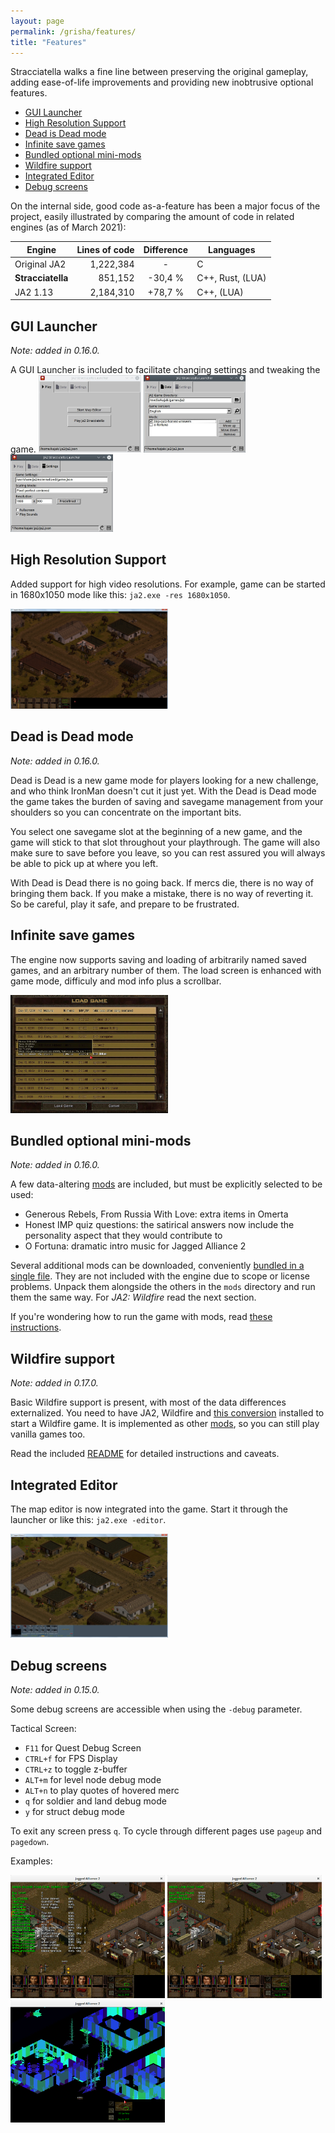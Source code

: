 ```yaml
---
layout: page
permalink: /grisha/features/
title: "Features"
---
```


Stracciatella walks a fine line between preserving the original gameplay, adding ease-of-life
improvements and providing new inobtrusive optional features.

  - [GUI Launcher](#gui-launcher)
  - [High Resolution Support](#high-resolution-support)
  - [Dead is Dead mode](#dead-is-dead-mode)
  - [Infinite save games](#infinite-save-games)
  - [Bundled optional mini-mods](#bundled-optional-mini-mods)
  - [Wildfire support](#wildfire-support)
  - [Integrated Editor](#integrated-editor)
  - [Debug screens](#debug-screens)

On the internal side, good code as-a-feature has been a major focus of the project, easily
illustrated by comparing the amount of code in related engines (as of March 2021):

<table>
  <thead>
    <tr>
      <th>Engine</th>
      <th>Lines of code</th>
      <th>Difference</th>
      <th>Languages</th>
    </tr>
  </thead>
  <tbody>
    <tr>
      <td>Original JA2</td>
      <td style="text-align: right;">1,222,384</td>
      <td style="text-align: center;">-</td>
      <td>C</td>
    </tr>
    <tr>
      <td><strong>Stracciatella</strong></td>
      <td style="text-align: right;">851,152</td>
      <td style="text-align: center;">-30,4 %</td>
      <td>C++, Rust, (LUA)</td>
    </tr>
    <tr>
      <td>JA2 1.13</td>
      <td style="text-align: right;">2,184,310</td>
      <td style="text-align: center;">+78,7 %</td>
      <td>C++, (LUA)</td>
    </tr>
  </tbody>
</table>


## GUI Launcher
*Note: added in 0.16.0.*

A GUI Launcher is included to facilitate changing settings and tweaking the game.
<img src="/assets/photo_GR/features/launcher-tab1.jpg" style="max-width: 32.5%" alt="launcher tab 1">
<img src="/assets/photo_GR/features/launcher-tab2.jpg" style="max-width: 32.5%" alt="launcher tab 2">
<img src="/assets/photo_GR/features/launcher-tab3.jpg" style="max-width: 32.5%" alt="launcher tab 3">


## High Resolution Support

Added support for high video resolutions. For example, game can be started in 1680x1050  mode like this: `ja2.exe -res 1680x1050`.

<img src="/assets/photo_GR/features/high-res.jpg" style="max-width: 50%" alt="JA2 Stracciatella in 1680x1050 resolution">


## Dead is Dead mode
*Note: added in 0.16.0.*

Dead is Dead is a new game mode for players looking for a new challenge, and who think IronMan doesn't cut it just yet. With the Dead is Dead mode the game takes the burden of saving and savegame management from your shoulders so you can concentrate on the important bits. 

You select one savegame slot at the beginning of a new game, and the game will stick to that slot throughout your playthrough. The game will also make sure to save before you leave, so you can rest assured you will always be able to pick up at where you left.

With Dead is Dead there is no going back. If mercs die, there is no way of bringing them back. If you make a mistake, there is no way of reverting it. So be careful, play it safe, and prepare to be frustrated.


## Infinite save games

The engine now supports saving and loading of arbitrarily named saved games, and an arbitrary number of them.
The load screen is enhanced with game mode, difficuly and mod info plus a scrollbar.

<img src="/assets/photo_GR/features/new_saveload.jpg" style="max-width: 50%" alt="enhanced load screen">

## Bundled optional mini-mods
*Note: added in 0.16.0.*

A few data-altering [mods](https://github.com/ja2-stracciatella/ja2-stracciatella/tree/master/assets/mods) are included, but must be explicitly selected to be used:
- Generous Rebels, From Russia With Love: extra items in Omerta
- Honest IMP quiz questions: the satirical answers now include the personality aspect that they would contribute to
- O Fortuna: dramatic intro music for Jagged Alliance 2

Several additional mods can be downloaded, conveniently [bundled in a single file](https://github.com/ja2-stracciatella/ja2-stracciatella-modpacks/releases/latest).
They are not included with the engine due to scope or license problems. Unpack them alongside the others in the `mods` directory and run them the
same way. For *JA2: Wildfire* read the next section.

If you're wondering how to run the game with mods, read [these instructions](how-to-run.md#extra-configuration-and-modding).


## Wildfire support
*Note: added in 0.17.0.*

Basic Wildfire support is present, with most of the data differences externalized. You need
to have JA2, Wildfire and [this conversion](https://github.com/ja2-stracciatella/mod-wildfire-maps/releases)
installed to start a Wildfire game. It is implemented as other [mods](#bundled-optional-mini-mods), so you can
still play vanilla games too.

Read the included [README](https://github.com/ja2-stracciatella/mod-wildfire-maps/blob/master/README.md)
for detailed instructions and caveats.


## Integrated Editor

The map editor is now integrated into the game. Start it through the launcher or like this: `ja2.exe -editor`.

<img src="/assets/photo_GR/features/integrated-editor.jpg" style="max-width: 50%" alt="Editor">


## Debug screens
*Note: added in 0.15.0.*

Some debug screens are accessible when using the `-debug` parameter.

Tactical Screen:

- `F11` for Quest Debug Screen
- `CTRL+f` for FPS Display
- `CTRL+z` to toggle z-buffer
- `ALT+m` for level node debug mode
- `ALT+n` to play quotes of hovered merc
- `q` for soldier and land debug mode
- `y` for struct debug mode

To exit any screen press `q`. To cycle through different pages use `pageup` and `pagedown`.

Examples:

<img src="/assets/photo_GR/features/debug-soldier.png" style="max-width: 49%" alt="Debug soldier">
<img src="/assets/photo_GR/features/debug-land.png" style="max-width: 49%" alt="Debug land">
<img src="/assets/photo_GR/features/debug-z-buffer.png" style="max-width: 49%" alt="Debug z-buffer">

